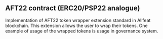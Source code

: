 ## AFT22 contract (ERC20/PSP22 analogue)

Implementation of AFT22 token wrapper extension standard in Allfeat blockchain. This extension allows the user to wrap their tokens. One example of usage of the wrapped tokens is usage in governance system.